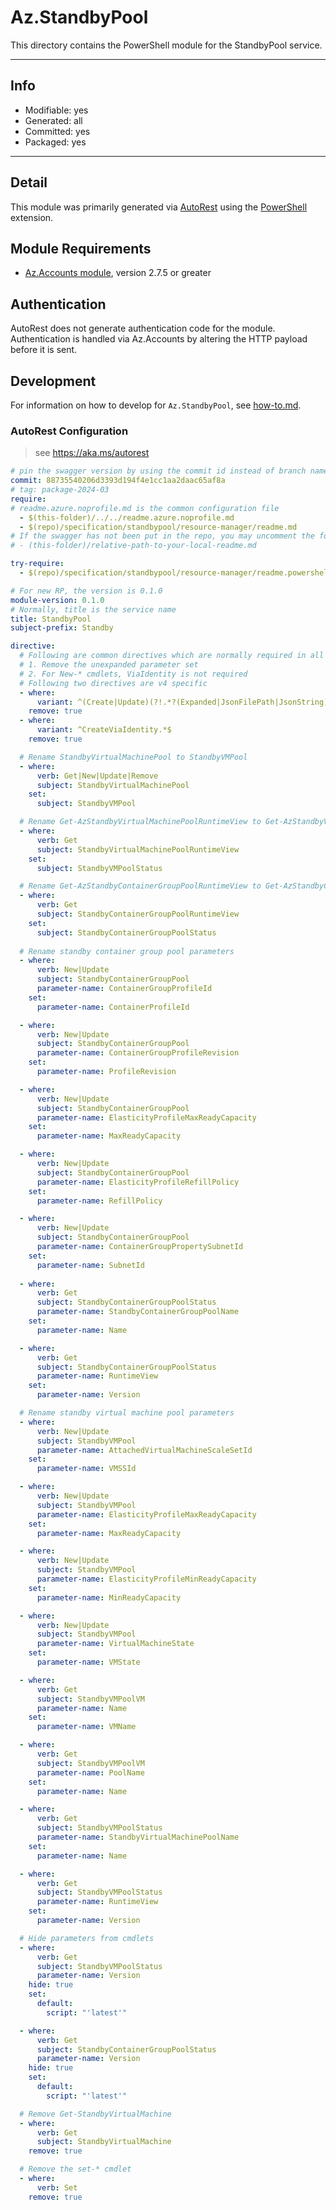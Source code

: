 <!-- region Generated -->
# Az.StandbyPool
This directory contains the PowerShell module for the StandbyPool service.

---
## Info
- Modifiable: yes
- Generated: all
- Committed: yes
- Packaged: yes

---
## Detail
This module was primarily generated via [AutoRest](https://github.com/Azure/autorest) using the [PowerShell](https://github.com/Azure/autorest.powershell) extension.

## Module Requirements
- [Az.Accounts module](https://www.powershellgallery.com/packages/Az.Accounts/), version 2.7.5 or greater

## Authentication
AutoRest does not generate authentication code for the module. Authentication is handled via Az.Accounts by altering the HTTP payload before it is sent.

## Development
For information on how to develop for `Az.StandbyPool`, see [how-to.md](how-to.md).
<!-- endregion -->

### AutoRest Configuration
> see https://aka.ms/autorest

```yaml
# pin the swagger version by using the commit id instead of branch name
commit: 88735540206d3393d194f4e1cc1aa2daac65af8a
# tag: package-2024-03
require:
# readme.azure.noprofile.md is the common configuration file
  - $(this-folder)/../../readme.azure.noprofile.md
  - $(repo)/specification/standbypool/resource-manager/readme.md
# If the swagger has not been put in the repo, you may uncomment the following line and refer to it locally
# - (this-folder)/relative-path-to-your-local-readme.md

try-require: 
  - $(repo)/specification/standbypool/resource-manager/readme.powershell.md

# For new RP, the version is 0.1.0
module-version: 0.1.0
# Normally, title is the service name
title: StandbyPool
subject-prefix: Standby

directive:
  # Following are common directives which are normally required in all the RPs
  # 1. Remove the unexpanded parameter set
  # 2. For New-* cmdlets, ViaIdentity is not required
  # Following two directives are v4 specific
  - where:
      variant: ^(Create|Update)(?!.*?(Expanded|JsonFilePath|JsonString))
    remove: true
  - where:
      variant: ^CreateViaIdentity.*$
    remove: true

  # Rename StandbyVirtualMachinePool to StandbyVMPool
  - where:
      verb: Get|New|Update|Remove
      subject: StandbyVirtualMachinePool
    set:
      subject: StandbyVMPool

  # Rename Get-AzStandbyVirtualMachinePoolRuntimeView to Get-AzStandbyVMPoolStatus
  - where:
      verb: Get
      subject: StandbyVirtualMachinePoolRuntimeView
    set:
      subject: StandbyVMPoolStatus

  # Rename Get-AzStandbyContainerGroupPoolRuntimeView to Get-AzStandbyContainerGroupPoolStatus
  - where:
      verb: Get
      subject: StandbyContainerGroupPoolRuntimeView
    set:
      subject: StandbyContainerGroupPoolStatus
  
  # Rename standby container group pool parameters
  - where:
      verb: New|Update
      subject: StandbyContainerGroupPool
      parameter-name: ContainerGroupProfileId
    set:
      parameter-name: ContainerProfileId

  - where:
      verb: New|Update
      subject: StandbyContainerGroupPool
      parameter-name: ContainerGroupProfileRevision
    set:
      parameter-name: ProfileRevision

  - where:
      verb: New|Update
      subject: StandbyContainerGroupPool
      parameter-name: ElasticityProfileMaxReadyCapacity
    set:
      parameter-name: MaxReadyCapacity

  - where:
      verb: New|Update
      subject: StandbyContainerGroupPool
      parameter-name: ElasticityProfileRefillPolicy
    set:
      parameter-name: RefillPolicy

  - where:
      verb: New|Update
      subject: StandbyContainerGroupPool
      parameter-name: ContainerGroupPropertySubnetId
    set:
      parameter-name: SubnetId
  
  - where:
      verb: Get
      subject: StandbyContainerGroupPoolStatus
      parameter-name: StandbyContainerGroupPoolName
    set:
      parameter-name: Name

  - where:
      verb: Get
      subject: StandbyContainerGroupPoolStatus
      parameter-name: RuntimeView
    set:
      parameter-name: Version

  # Rename standby virtual machine pool parameters
  - where:
      verb: New|Update
      subject: StandbyVMPool
      parameter-name: AttachedVirtualMachineScaleSetId
    set:
      parameter-name: VMSSId

  - where:
      verb: New|Update
      subject: StandbyVMPool
      parameter-name: ElasticityProfileMaxReadyCapacity
    set:
      parameter-name: MaxReadyCapacity

  - where:
      verb: New|Update
      subject: StandbyVMPool
      parameter-name: ElasticityProfileMinReadyCapacity
    set:
      parameter-name: MinReadyCapacity

  - where:
      verb: New|Update
      subject: StandbyVMPool
      parameter-name: VirtualMachineState
    set:
      parameter-name: VMState

  - where:
      verb: Get
      subject: StandbyVMPoolVM
      parameter-name: Name
    set:
      parameter-name: VMName

  - where:
      verb: Get
      subject: StandbyVMPoolVM
      parameter-name: PoolName
    set:
      parameter-name: Name

  - where:
      verb: Get
      subject: StandbyVMPoolStatus
      parameter-name: StandbyVirtualMachinePoolName
    set:
      parameter-name: Name

  - where:
      verb: Get
      subject: StandbyVMPoolStatus
      parameter-name: RuntimeView
    set:
      parameter-name: Version

  # Hide parameters from cmdlets
  - where:
      verb: Get
      subject: StandbyVMPoolStatus
      parameter-name: Version
    hide: true
    set:
      default:
        script: "'latest'"

  - where:
      verb: Get
      subject: StandbyContainerGroupPoolStatus
      parameter-name: Version
    hide: true
    set:
      default:
        script: "'latest'"

  # Remove Get-StandbyVirtualMachine
  - where:
      verb: Get
      subject: StandbyVirtualMachine
    remove: true

  # Remove the set-* cmdlet
  - where:
      verb: Set
    remove: true
```
